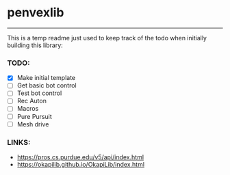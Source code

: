 # penvexlib

---

This is a temp readme just used to keep track of the todo when initially building this library:

### TODO:

- [x] Make initial template
- [ ] Get basic bot control
- [ ] Test bot control
- [ ] Rec Auton
- [ ] Macros
- [ ] Pure Pursuit
- [ ] Mesh drive

### LINKS:

* https://pros.cs.purdue.edu/v5/api/index.html
* https://okapilib.github.io/OkapiLib/index.html
